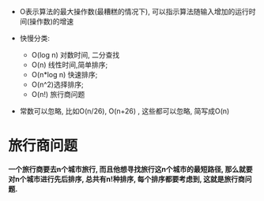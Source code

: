 - O表示算法的最大操作数(最糟糕的情况下), 可以指示算法随输入增加的运行时间(操作数)的增速
- 快慢分类: 
	- O(log n) 对数时间, 二分查找
	- O(n) 线性时间,简单排序; 
	- O(n*log n) 快速排序; 
	- O(n^2)选择排序; 
	- O(n!) 旅行商问题

- 常数可以忽略, 比如O(n/26), O(n+26) , 这些都可以忽略, 简写成O(n)

# 旅行商问题

**一个旅行商要去n个城市旅行, 而且他想寻找旅行这n个城市的最短路径, 那么就要对n个城市进行先后排序, 总共有n!种排序, 每个排序都要考虑到, 这就是旅行商问题.**